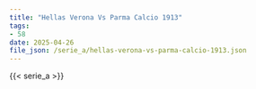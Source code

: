 ```yaml
---
title: "Hellas Verona Vs Parma Calcio 1913"
tags:
- 58
date: 2025-04-26
file_json: /serie_a/hellas-verona-vs-parma-calcio-1913.json
---
```


{{< serie_a >}}
